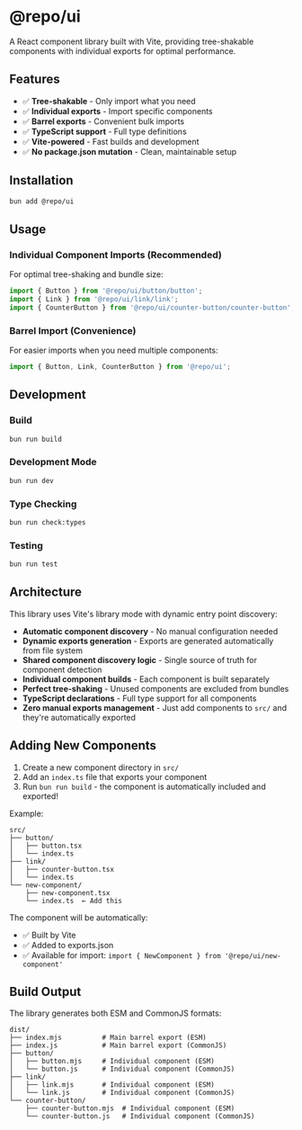 # @repo/ui

A React component library built with Vite, providing tree-shakable components with individual exports for optimal performance.

## Features

- ✅ **Tree-shakable** - Only import what you need
- ✅ **Individual exports** - Import specific components
- ✅ **Barrel exports** - Convenient bulk imports
- ✅ **TypeScript support** - Full type definitions
- ✅ **Vite-powered** - Fast builds and development
- ✅ **No package.json mutation** - Clean, maintainable setup

## Installation

```bash
bun add @repo/ui
```

## Usage

### Individual Component Imports (Recommended)

For optimal tree-shaking and bundle size:

```typescript
import { Button } from '@repo/ui/button/button';
import { Link } from '@repo/ui/link/link';
import { CounterButton } from '@repo/ui/counter-button/counter-button';
```

### Barrel Import (Convenience)

For easier imports when you need multiple components:

```typescript
import { Button, Link, CounterButton } from '@repo/ui';
```

## Development

### Build

```bash
bun run build
```

### Development Mode

```bash
bun run dev
```

### Type Checking

```bash
bun run check:types
```

### Testing

```bash
bun run test
```

## Architecture

This library uses Vite's library mode with dynamic entry point discovery:

- **Automatic component discovery** - No manual configuration needed
- **Dynamic exports generation** - Exports are generated automatically from file system
- **Shared component discovery logic** - Single source of truth for component detection
- **Individual component builds** - Each component is built separately
- **Perfect tree-shaking** - Unused components are excluded from bundles
- **TypeScript declarations** - Full type support for all components
- **Zero manual exports management** - Just add components to `src/` and they're automatically exported

## Adding New Components

1. Create a new component directory in `src/`
2. Add an `index.ts` file that exports your component
3. Run `bun run build` - the component is automatically included and exported!

Example:
```
src/
├── button/
│   ├── button.tsx
│   └── index.ts
├── link/
│   ├── counter-button.tsx
│   └── index.ts
└── new-component/
    ├── new-component.tsx
    └── index.ts  ← Add this
```

The component will be automatically:
- ✅ Built by Vite
- ✅ Added to exports.json
- ✅ Available for import: `import { NewComponent } from '@repo/ui/new-component'`

## Build Output

The library generates both ESM and CommonJS formats:

```
dist/
├── index.mjs          # Main barrel export (ESM)
├── index.js           # Main barrel export (CommonJS)
├── button/
│   ├── button.mjs     # Individual component (ESM)
│   └── button.js      # Individual component (CommonJS)
├── link/
│   ├── link.mjs       # Individual component (ESM)
│   └── link.js        # Individual component (CommonJS)
└── counter-button/
    ├── counter-button.mjs  # Individual component (ESM)
    └── counter-button.js   # Individual component (CommonJS)
``` 